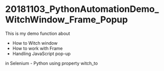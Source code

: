 # 20181103_PythonAutomationDemo_WitchWindow_Frame_Popup
This is my demo function about 
- How to Witch window
- How to work with Frame
- Handling JavaScript pop-up

in Selenium - Python using property witch_to
